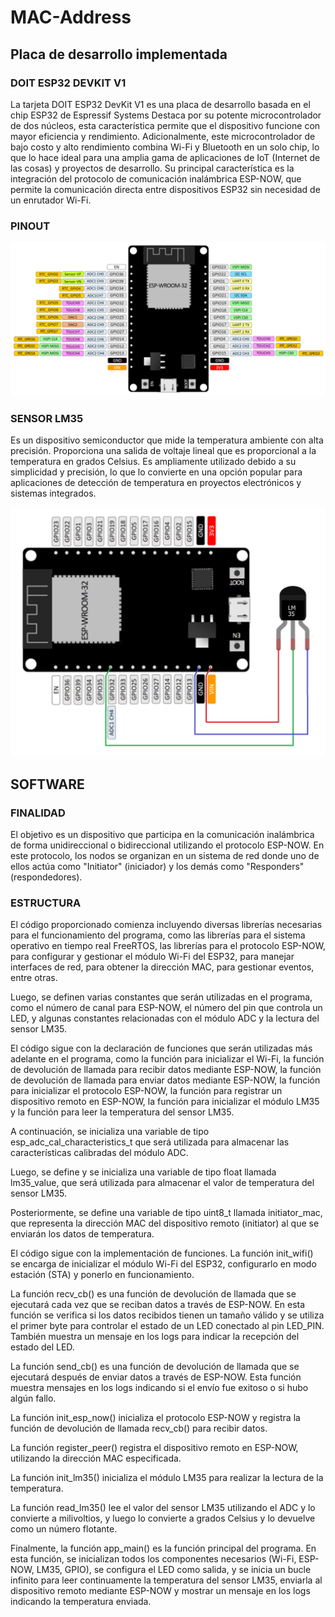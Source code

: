 # MAC-Address

## Placa de desarrollo implementada

### DOIT ESP32 DEVKIT V1

La tarjeta DOIT ESP32 DevKit V1 es una placa de desarrollo basada en el chip ESP32 de Espressif Systems
Destaca por su potente microcontrolador de dos núcleos, esta característica permite que el dispositivo funcione con mayor eficiencia y rendimiento. 
Adicionalmente, este microcontrolador de bajo costo y alto rendimiento combina Wi-Fi y Bluetooth en un solo chip, lo que lo hace ideal para una amplia gama de aplicaciones de IoT (Internet de las cosas) y proyectos de desarrollo. Su principal característica es la integración del protocolo de comunicación inalámbrica ESP-NOW, que permite la comunicación directa entre dispositivos ESP32 sin necesidad de un enrutador Wi-Fi.

### PINOUT

![](docs/PINOUT_ESP32.jpg)

### SENSOR LM35

Es un dispositivo semiconductor que mide la temperatura ambiente con alta precisión. Proporciona una salida de voltaje lineal que es proporcional a la temperatura en grados Celsius. Es ampliamente utilizado debido a su simplicidad y precisión, lo que lo convierte en una opción popular para aplicaciones de detección de temperatura en proyectos electrónicos y sistemas integrados.

![](docs/LM35.jpg)

## SOFTWARE

### FINALIDAD

El objetivo es un dispositivo que participa en la comunicación inalámbrica de forma unidireccional o bidireccional utilizando el protocolo ESP-NOW. En este protocolo, los nodos se organizan en un sistema de red donde uno de ellos actúa como "Initiator" (iniciador) y los demás como "Responders" (respondedores).


### ESTRUCTURA

El código proporcionado comienza incluyendo diversas librerías necesarias para el funcionamiento del programa, como las librerías para el sistema operativo en tiempo real FreeRTOS, las librerías para el protocolo ESP-NOW, para configurar y gestionar el módulo Wi-Fi del ESP32, para manejar interfaces de red, para obtener la dirección MAC, para gestionar eventos, entre otras.

Luego, se definen varias constantes que serán utilizadas en el programa, como el número de canal para ESP-NOW, el número del pin que controla un LED, y algunas constantes relacionadas con el módulo ADC y la lectura del sensor LM35.

El código sigue con la declaración de funciones que serán utilizadas más adelante en el programa, como la función para inicializar el Wi-Fi, la función de devolución de llamada para recibir datos mediante ESP-NOW, la función de devolución de llamada para enviar datos mediante ESP-NOW, la función para inicializar el protocolo ESP-NOW, la función para registrar un dispositivo remoto en ESP-NOW, la función para inicializar el módulo LM35 y la función para leer la temperatura del sensor LM35.

A continuación, se inicializa una variable de tipo esp_adc_cal_characteristics_t que será utilizada para almacenar las características calibradas del módulo ADC.

Luego, se define y se inicializa una variable de tipo float llamada lm35_value, que será utilizada para almacenar el valor de temperatura del sensor LM35.

Posteriormente, se define una variable de tipo uint8_t llamada initiator_mac, que representa la dirección MAC del dispositivo remoto (initiator) al que se enviarán los datos de temperatura.

El código sigue con la implementación de funciones. La función init_wifi() se encarga de inicializar el módulo Wi-Fi del ESP32, configurarlo en modo estación (STA) y ponerlo en funcionamiento.

La función recv_cb() es una función de devolución de llamada que se ejecutará cada vez que se reciban datos a través de ESP-NOW. En esta función se verifica si los datos recibidos tienen un tamaño válido y se utiliza el primer byte para controlar el estado de un LED conectado al pin LED_PIN. También muestra un mensaje en los logs para indicar la recepción del estado del LED.

La función send_cb() es una función de devolución de llamada que se ejecutará después de enviar datos a través de ESP-NOW. Esta función muestra mensajes en los logs indicando si el envío fue exitoso o si hubo algún fallo.

La función init_esp_now() inicializa el protocolo ESP-NOW y registra la función de devolución de llamada recv_cb() para recibir datos.

La función register_peer() registra el dispositivo remoto en ESP-NOW, utilizando la dirección MAC especificada.

La función init_lm35() inicializa el módulo LM35 para realizar la lectura de la temperatura.

La función read_lm35() lee el valor del sensor LM35 utilizando el ADC y lo convierte a milivoltios, y luego lo convierte a grados Celsius y lo devuelve como un número flotante.

Finalmente, la función app_main() es la función principal del programa. En esta función, se inicializan todos los componentes necesarios (Wi-Fi, ESP-NOW, LM35, GPIO), se configura el LED como salida, y se inicia un bucle infinito para leer continuamente la temperatura del sensor LM35, enviarla al dispositivo remoto mediante ESP-NOW y mostrar un mensaje en los logs indicando la temperatura enviada.